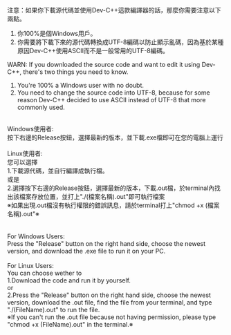 注意：如果你下載源代碼並使用Dev-C++這款編譯器的話，那麼你需要注意以下兩點。<br />
1. 你100%是個Windows用戶。<br />
2. 你需要將下載下來的源代碼轉換成UTF-8編碼以防止顯示亂碼，因為基於某種原因Dev-C++使用ASCII而不是一般常用的UTF-8編碼。<br />

WARN: If you downloaded the source code and want to edit it using Dev-C++, there's two things you need to know.<br />
1. You're 100% a Windows user with no doubt.<br />
2. You need to change the source code into UTF-8, because for some reason Dev-C++ decided to use ASCII instead of UTF-8 that more commonly used.<br /><br />

Windows使用者:<br />
按下右邊的Release按鈕，選擇最新的版本，並下載.exe檔即可在您的電腦上運行<br />
<br />
Linux使用者:<br />
您可以選擇<br />
1.下載源代碼，並自行編譯成執行檔。<br />
或是<br />
2.選擇按下右邊的Release按鈕，選擇最新的版本，下載.out檔，於terminal內找出該檔案存放位置，並打上"./(檔案名稱).out"即可執行檔案<br />
※如果出現.out檔沒有執行權限的錯誤訊息，請於terminal打上"chmod +x (檔案名稱).out"※<br />
<br /><br />
For Windows Users:<br />
Press the "Release" button on the right hand side, choose the newest version, and download the .exe file to run it on your PC.<br />
<br />
For Linux Users:<br />
You can choose wether to<br />
1.Download the code and run it by yourself.<br />
or<br />
2.Press the "Release" button on the right hand side, choose the newest version, download the .out file, find the file from your terminal, and type "./(FileName).out" to run the file.<br />
※If you can't run the .out file because not having permission, please type "chmod +x (FileName).out" in the terminal.※
